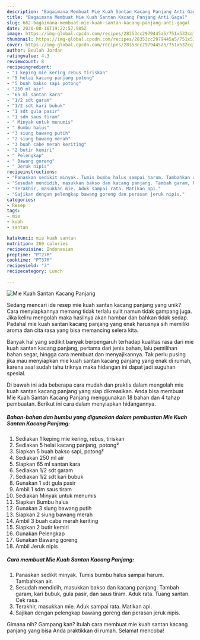 ```yaml
---
description: "Bagaimana Membuat Mie Kuah Santan Kacang Panjang Anti Gagal"
title: "Bagaimana Membuat Mie Kuah Santan Kacang Panjang Anti Gagal"
slug: 662-bagaimana-membuat-mie-kuah-santan-kacang-panjang-anti-gagal
date: 2020-08-16T19:22:57.985Z
image: https://img-global.cpcdn.com/recipes/28353cc2979445a5/751x532cq70/mie-kuah-santan-kacang-panjang-foto-resep-utama.jpg
thumbnail: https://img-global.cpcdn.com/recipes/28353cc2979445a5/751x532cq70/mie-kuah-santan-kacang-panjang-foto-resep-utama.jpg
cover: https://img-global.cpcdn.com/recipes/28353cc2979445a5/751x532cq70/mie-kuah-santan-kacang-panjang-foto-resep-utama.jpg
author: Beulah Jordan
ratingvalue: 4.3
reviewcount: 8
recipeingredient:
- "1 keping mie kering rebus tiriskan"
- "5 helai kacang panjang potong"
- "5 buah bakso sapi potong"
- "250 ml air"
- "65 ml santan kara"
- "1/2 sdt garam"
- "1/2 sdt kari bubuk"
- "1 sdt gula pasir"
- "1 sdm saus tiram"
- " Minyak untuk menumis"
- " Bumbu halus"
- "3 siung bawang putih"
- "2 siung bawang merah"
- "3 buah cabe merah keriting"
- "2 butir kemiri"
- " Pelengkap"
- " Bawang goreng"
- " Jeruk nipis"
recipeinstructions:
- "Panaskan sedikit minyak. Tumis bumbu halus sampai harum. Tambahkan air."
- "Sesudah mendidih, masukkan bakso dan kacang panjang. Tambah garam, kari bubuk, gula pasir, dan saus tiram. Aduk rata. Tuang santan. Cek rasa."
- "Terakhir, masukkan mie. Aduk sampai rata. Matikan api."
- "Sajikan dengan pelengkap bawang goreng dan perasan jeruk nipis."
categories:
- Resep
tags:
- mie
- kuah
- santan

katakunci: mie kuah santan 
nutrition: 269 calories
recipecuisine: Indonesian
preptime: "PT27M"
cooktime: "PT37M"
recipeyield: "3"
recipecategory: Lunch

---
```



![Mie Kuah Santan Kacang Panjang](https://img-global.cpcdn.com/recipes/28353cc2979445a5/751x532cq70/mie-kuah-santan-kacang-panjang-foto-resep-utama.jpg)

Sedang mencari ide resep mie kuah santan kacang panjang yang unik? Cara menyiapkannya memang tidak terlalu sulit namun tidak gampang juga. Jika keliru mengolah maka hasilnya akan hambar dan bahkan tidak sedap. Padahal mie kuah santan kacang panjang yang enak harusnya sih memiliki aroma dan cita rasa yang bisa memancing selera kita.

Banyak hal yang sedikit banyak berpengaruh terhadap kualitas rasa dari mie kuah santan kacang panjang, pertama dari jenis bahan, lalu pemilihan bahan segar, hingga cara membuat dan menyajikannya. Tak perlu pusing jika mau menyiapkan mie kuah santan kacang panjang yang enak di rumah, karena asal sudah tahu triknya maka hidangan ini dapat jadi suguhan spesial.




Di bawah ini ada beberapa cara mudah dan praktis dalam mengolah mie kuah santan kacang panjang yang siap dikreasikan. Anda bisa membuat Mie Kuah Santan Kacang Panjang menggunakan 18 bahan dan 4 tahap pembuatan. Berikut ini cara dalam menyiapkan hidangannya.

<!--inarticleads1-->

##### Bahan-bahan dan bumbu yang digunakan dalam pembuatan Mie Kuah Santan Kacang Panjang:

1. Sediakan 1 keping mie kering, rebus, tiriskan
1. Sediakan 5 helai kacang panjang, potong²
1. Siapkan 5 buah bakso sapi, potong²
1. Sediakan 250 ml air
1. Siapkan 65 ml santan kara
1. Sediakan 1/2 sdt garam
1. Sediakan 1/2 sdt kari bubuk
1. Gunakan 1 sdt gula pasir
1. Ambil 1 sdm saus tiram
1. Sediakan  Minyak untuk menumis
1. Siapkan  Bumbu halus
1. Gunakan 3 siung bawang putih
1. Siapkan 2 siung bawang merah
1. Ambil 3 buah cabe merah keriting
1. Siapkan 2 butir kemiri
1. Gunakan  Pelengkap
1. Gunakan  Bawang goreng
1. Ambil  Jeruk nipis




<!--inarticleads2-->

##### Cara membuat Mie Kuah Santan Kacang Panjang:

1. Panaskan sedikit minyak. Tumis bumbu halus sampai harum. Tambahkan air.
1. Sesudah mendidih, masukkan bakso dan kacang panjang. Tambah garam, kari bubuk, gula pasir, dan saus tiram. Aduk rata. Tuang santan. Cek rasa.
1. Terakhir, masukkan mie. Aduk sampai rata. Matikan api.
1. Sajikan dengan pelengkap bawang goreng dan perasan jeruk nipis.




Gimana nih? Gampang kan? Itulah cara membuat mie kuah santan kacang panjang yang bisa Anda praktikkan di rumah. Selamat mencoba!
